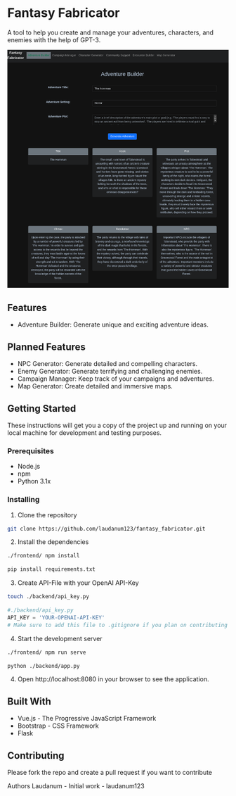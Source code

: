 # Fantasy Fabricator
A tool to help you create and manage your adventures, characters, and enemies with the help of GPT-3.

![Screenshot of the application](sample.png)

## Features
- Adventure Builder: Generate unique and exciting adventure ideas.

## Planned Features
- NPC Generator: Generate detailed and compelling characters.
- Enemy Generator: Generate terrifying and challenging enemies.
- Campaign Manager: Keep track of your campaigns and adventures.
- Map Generator: Create detailed and immersive maps.
## Getting Started
These instructions will get you a copy of the project up and running on your local machine for development and testing purposes.

### Prerequisites
- Node.js
- npm
- Python 3.1x

### Installing
1. Clone the repository
```sh
git clone https://github.com/laudanum123/fantasy_fabricator.git
```
2. Install the dependencies
```sh
./frontend/ npm install
```
```sh
pip install requirements.txt
```
3. Create API-File with your OpenAI API-Key
```sh
touch ./backend/api_key.py
```
```python
#./backend/api_key.py
API_KEY = 'YOUR-OPENAI-API-KEY'
# Make sure to add this file to .gitignore if you plan on contributing
```

4. Start the development server
```sh
./frontend/ npm run serve
```
```sh
python ./backend/app.py
```

4. Open http://localhost:8080 in your browser to see the application.

## Built With
- Vue.js - The Progressive JavaScript Framework
- Bootstrap - CSS Framework
- Flask

## Contributing
Please fork the repo and create a pull request if you want to contribute

Authors
Laudanum - Initial work - laudanum123

